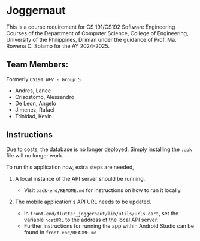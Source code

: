 # Joggernaut

This is a course requirement for CS 191/CS192 Software Engineering Courses of the Department of Computer Science,
College of Engineering, University of the Philippines, Diliman under
the guidance of Prof. Ma. Rowena C. Solamo for the AY 2024-2025.

## Team Members:
Formerly `CS191 WFV - Group 5`

- Andres, Lance
- Crisostomo, Alessandro
- De Leon, Angelo
- Jimenez, Rafael
- Trinidad, Kevin

## Instructions
Due to costs, the database is no longer deployed.
Simply installing the `.apk` file will no longer work.

To run this application now, extra steps are needed,

1. A local instance of the API server should be running.
    -  Visit `back-end/README.md` for instructions on how to run it locally.

2. The mobile application's API URL needs to be updated.
    - In `front-end/flutter_joggernaut/lib/utils/urls.dart`, set the variable `hostURL` to the address of the local API server.
    - Further instructions for running the app within Android Studio can be found in `front-end/README.md`

